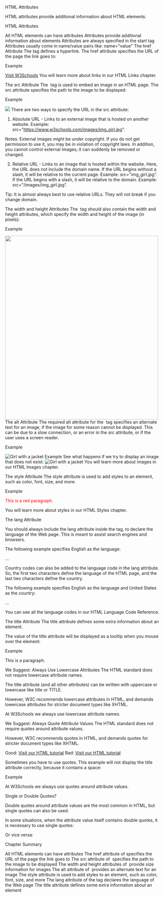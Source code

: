 HTML Attributes

HTML attributes provide additional information about HTML elements.

HTML Attributes

All HTML elements can have attributes
Attributes provide additional information about elements
Attributes are always specified in the start tag
Attributes usually come in name/value pairs like: name="value"
The href Attribute
The <a> tag defines a hyperlink. The href attribute specifies the URL of the page the link goes to:

Example

<a href="https://www.w3schools.com">Visit W3Schools</a>
You will learn more about links in our HTML Links chapter.

The src Attribute
The <img> tag is used to embed an image in an HTML page. The src attribute specifies the path to the image to be displayed:

Example

<img src="img_girl.jpg">
There are two ways to specify the URL in the src attribute:

1. Absolute URL - Links to an external image that is hosted on another website. Example: src="https://www.w3schools.com/images/img_girl.jpg".

Notes: External images might be under copyright. If you do not get permission to use it, you may be in violation of copyright laws. In addition, you cannot control external images; it can suddenly be removed or changed.

2. Relative URL - Links to an image that is hosted within the website. Here, the URL does not include the domain name. If the URL begins without a slash, it will be relative to the current page. Example: src="img_girl.jpg". If the URL begins with a slash, it will be relative to the domain. Example: src="/images/img_girl.jpg".

Tip: It is almost always best to use relative URLs. They will not break if you change domain.

The width and height Attributes
The <img> tag should also contain the width and height attributes, which specify the width and height of the image (in pixels):

Example

<img src="img_girl.jpg" width="500" height="600">
The alt Attribute
The required alt attribute for the <img> tag specifies an alternate text for an image, if the image for some reason cannot be displayed. This can be due to a slow connection, or an error in the src attribute, or if the user uses a screen reader.

Example

<img src="img_girl.jpg" alt="Girl with a jacket">
Example
See what happens if we try to display an image that does not exist:

<img src="img_typo.jpg" alt="Girl with a jacket">
You will learn more about images in our HTML Images chapter.

The style Attribute
The style attribute is used to add styles to an element, such as color, font, size, and more.

Example

<p style="color:red;">This is a red paragraph.</p>
You will learn more about styles in our HTML Styles chapter.

The lang Attribute

You should always include the lang attribute inside the <html> tag, to declare the language of the Web page. This is meant to assist search engines and browsers.

The following example specifies English as the language:

<!DOCTYPE html>
<html lang="en">
<body>
...
</body>
</html>

Country codes can also be added to the language code in the lang attribute. So, the first two characters define the language of the HTML page, and the last two characters define the country.

The following example specifies English as the language and United States as the country:

<!DOCTYPE html>
<html lang="en-US">
<body>
...
</body>
</html>

You can see all the language codes in our HTML Language Code Reference.

The title Attribute
The title attribute defines some extra information about an element.

The value of the title attribute will be displayed as a tooltip when you mouse over the element:

Example

<p title="I'm a tooltip">This is a paragraph.</p>

We Suggest: Always Use Lowercase Attributes
The HTML standard does not require lowercase attribute names.

The title attribute (and all other attributes) can be written with uppercase or lowercase like title or TITLE.

However, W3C recommends lowercase attributes in HTML, and demands lowercase attributes for stricter document types like XHTML.

At W3Schools we always use lowercase attribute names.

We Suggest: Always Quote Attribute Values
The HTML standard does not require quotes around attribute values.

However, W3C recommends quotes in HTML, and demands quotes for stricter document types like XHTML.

Good:
<a href="https://www.w3schools.com/html/">Visit our HTML tutorial</a>
Bad:
<a href=https://www.w3schools.com/html/>Visit our HTML tutorial</a>

Sometimes you have to use quotes. This example will not display the title attribute correctly, because it contains a space:

Example
<p title=About W3Schools>
 At W3Schools we always use quotes around attribute values.

Single or Double Quotes?

Double quotes around attribute values are the most common in HTML, but single quotes can also be used.

In some situations, when the attribute value itself contains double quotes, it is necessary to use single quotes:

<p title='John "ShotGun" Nelson'>
Or vice versa:

<p title="John 'ShotGun' Nelson">

Chapter Summary

All HTML elements can have attributes
The href attribute of <a> specifies the URL of the page the link goes to
The src attribute of <img> specifies the path to the image to be displayed
The width and height attributes of <img> provide size information for images
The alt attribute of <img> provides an alternate text for an image
The style attribute is used to add styles to an element, such as color, font, size, and more
The lang attribute of the <html> tag declares the language of the Web page
The title attribute defines some extra information about an element